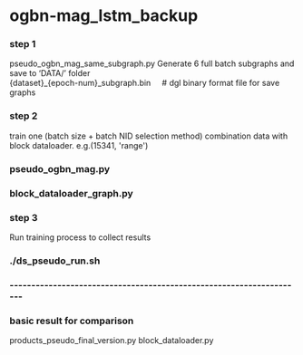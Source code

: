 # ogbn-mag_lstm_backup
### step 1 
pseudo_ogbn_mag_same_subgraph.py
Generate 6 full batch subgraphs and save to ‘DATA/’ folder  
{dataset}_{epoch-num}_subgraph.bin  &nbsp;&nbsp;&nbsp; # dgl binary format file for save graphs
### step 2 
train one (batch size + batch NID selection method) combination data with block dataloader.    e.g.(15341, 'range')
### pseudo_ogbn_mag.py      
### block_dataloader_graph.py

### step 3 
Run training process to collect results
### ./ds_pseudo_run.sh

### --------------------------------------------------------------------



### basic result for comparison
products_pseudo_final_version.py
block_dataloader.py

